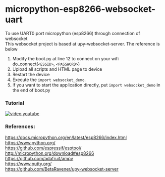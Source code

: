 <h1><a id="micropythonesp8266websocketuart_0"></a>micropython-esp8266-websocket-uart</h1>
<p>To use UART0 port micropython (esp8266) through connection of websocket<br>
This websocket project is based at upy-websocket-server. The reference is below</p>
<ol>
<li>Modify the boot.py at line 12 to connect on your wifi<br>
do_connect(<code>&lt;ESSID&gt;</code>, <code>&lt;PASSWORD&gt;</code>)</li>
<li>Upload all scripts and HTML page to device</li>
<li>Restart the device</li>
<li>Execute the <code>import websocket_demo</code>.</li>
<li>If you want to start the application directly,  put <code>import websocket_demo</code> in the end of boot.py</li>
</ol>
<h3><a id="Tutorial_13"></a>Tutorial</h3>
<p><a href="https://www.youtube.com/watch?v=DZon9ugFLrw" target="_blank"><img src="https://img.youtube.com/vi/DZon9ugFLrw/0.jpg" alt="video youtube"></a></p>
<h3><a id="References_17"></a>References:</h3>
<p><a href="https://docs.micropython.org/en/latest/esp8266/index.html">https://docs.micropython.org/en/latest/esp8266/index.html</a><br>
<a href="https://www.python.org/">https://www.python.org/</a><br>
<a href="https://github.com/espressif/esptool/">https://github.com/espressif/esptool/</a><br>
<a href="http://micropython.org/download#esp8266">http://micropython.org/download#esp8266</a><br>
<a href="https://github.com/adafruit/ampy">https://github.com/adafruit/ampy</a><br>
<a href="https://www.putty.org/">https://www.putty.org/</a><br>
<a href="https://github.com/BetaRavener/upy-websocket-server">https://github.com/BetaRavener/upy-websocket-server</a></p>
